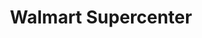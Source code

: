 ---
title: "Walmart Supercenter"
url: /mesa/walmart-supercenter-south-signal-butte-road/
shop: Supermarkt
---